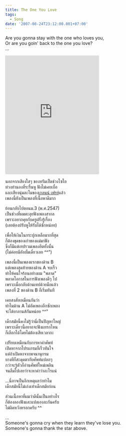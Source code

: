 ```yaml
---
title: The One You Love
tags:
  - Song
date: '2007-08-24T23:12:00.001+07:00'
---
```


Are you gonna stay with the one who loves you,  
Or are you goin' back to the one you love?  
...

<iframe src="https://open.spotify.com/embed/track/4uvARnZIajUDXWXPifhK3B" width="300" height="380" frameborder="0" allowtransparency="true" allow="encrypted-media"></iframe>

นอกจากเสียงใสๆ ของทรัมเป็ตช่วงโซโล  
ท่วงทำนองที่ระรื่นหู ฟังไม่เคยเบื่อ  
และเสียงนุ่มละไมของ[เกลนน์ เฟรย์][Glenn Frey]แล้ว  
เพลงนี้ยังเป็นเพลงที่เนื้อหาดีมาก

ย้อนกลับไปตอนม.3 (พ.ศ.2547)  
เป็นช่วงที่ผมตะลุยฟังเพลงสากล  
เพราะอยากคุยกับครูฝรั่งรู้เรื่อง  
(เลยต้องปรับหูให้รับได้ซักหน่อย)

เพื่อให้เงินในกระปุกเหลือมากที่สุด  
ก็ต้องขุดของเก่าของแม่มาฟัง  
ซึ่งก็มีแต่เทปรวมเพลงฮิตทั้งนั้น  
(ไม่ค่อยมีอัลบั้มเดี่ยวเลย ^^")

เพลงนี้เป็นเพลงแรกของด้าน B  
แต่เพลงสุดท้ายของด้าน A จบเร็ว  
ทำให้คนใจร้อนอย่างผม "พลาด"  
พลาดโอกาสในการฟังเพลงดีๆ ไป  
เพราะเมื่อกลับด้านเทปด้วยมือแล้ว  
เพลงที่ 2 ของด้าน B ก็เริ่มทันที

เคยสงสัยเหมือนกันว่า  
ทำไมด้าน A ไม่อัดเพลงอีกซักเพลง  
จะได้บาลานส์กันหน่อย ^^"

เด็กสมัยนี้คงไม่รู้ว่านี่เป็นปัญหาใหญ่  
เพราะเดี๋ยวนี้อยากจะฟังแทรกไหน  
ก็เลือกได้โดยไม่ต้องเสียเวลากะ

เปรียบเหมือนกับการหาคำศัพท์  
เปิดหาจากโปรแกรมก็เร็วทันใจ  
แต่ถ้าเปิดหาจากพจนานุกรม  
บางทีก็สะดุดตากับศัพท์แปลกๆ  
กว่าจะรู้ตัวก็อ่านศัพท์ใหม่เพลิน  
จนลืมไปเลยว่าจะหาคำว่าอะไรแน่

...นี่อาจเป็นอีกเหตุผลว่าทำไม  
เด็กสมัยนี้ไม่เก่งเท่าเด็กสมัยก่อน

ส่วนเนื้อหาที่ผมว่าดีนั้นเป็นอย่างไร  
ก็ต้องลองฟังและแปลเองละกันครับ  
ไม่ผิดหวังหรอกครับ ^^

...  
Someone's gonna cry when they learn they've lose you.  
Someone's gonna thank the star above.


[Glenn Frey]: //en.wikipedia.org/wiki/Glenn_Frey

